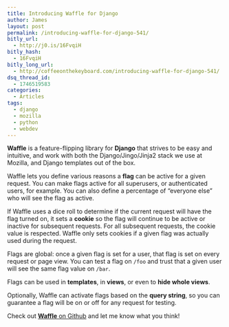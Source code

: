 ```yaml
---
title: Introducing Waffle for Django
author: James
layout: post
permalink: /introducing-waffle-for-django-541/
bitly_url:
  - http://j0.is/16FvqiH
bitly_hash:
  - 16FvqiH
bitly_long_url:
  - http://coffeeonthekeyboard.com/introducing-waffle-for-django-541/
dsq_thread_id:
  - 1746519583
categories:
  - Articles
tags:
  - django
  - mozilla
  - python
  - webdev
---
```

**Waffle** is a feature-flipping library for **Django** that strives to be easy and intuitive, and work with both the Django/Jingo/Jinja2 stack we use at Mozilla, and Django templates out of the box.

Waffle lets you define various reasons a **flag** can be active for a given request. You can make flags active for all superusers, or authenticated users, for example. You can also define a percentage of &#8220;everyone else&#8221; who will see the flag as active.

If Waffle uses a dice roll to determine if the current request will have the flag turned on, it sets a **cookie** so the flag will continue to be active or inactive for subsequent requests. For all subsequent requests, the cookie value is respected. Waffle only sets cookies if a given flag was actually used during the request.

Flags are global: once a given flag is set for a user, that flag is set on every request or page view. You can test a flag on `/foo` and trust that a given user will see the same flag value on `/bar`.

Flags can be used in **templates**, in **views**, or even to **hide whole views**.

Optionally, Waffle can activate flags based on the **query string**, so you can guarantee a flag will be on or off for any request for testing.

Check out [**Waffle** on Github][1] and let me know what you think!

 [1]: http://github.com/jsocol/django-waffle